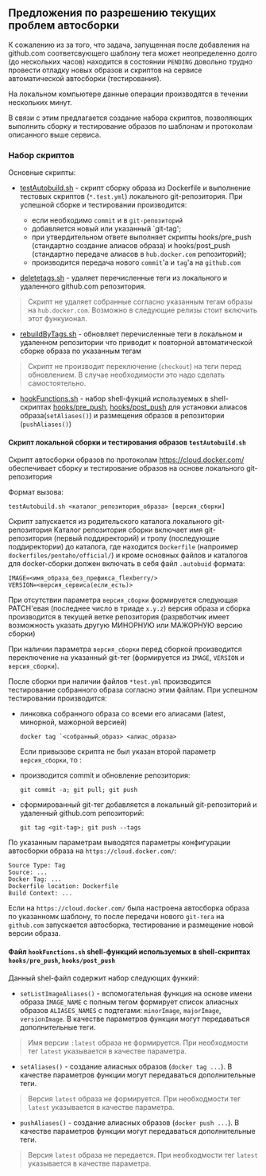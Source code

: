 ## Предложения по разрешению текущих проблем автосборки

К сожалению из за того, что задача, запущенная после добавления на github.com соответсвующего шаблону тега 
может неопределенно долго (до нескольких часов) находится в состоянии `PENDING` довольно трудно провести отладку новых образов и скриптов на сервисе автоматической автосборки (тестирования).

На локальном компьютере данные операции производятся в течении нескольких минут.

В связи с этим предлагается создание набора скриптов, позволяющих выполнить сборку и тестирование образов по шаблонам и протоколам 
описанного выше сервиса.

### Набор скриптов

Основные скрипты:

- [testAutobuild.sh](testAutobuild.sh) - скрипт сборку образа из Dockerfile и выполнение тестовых скриптов (`*.test.yml`) локального git-репозитория.
  При успешной сборке и тестировании производится:
  * если необходимо `commit` и  в `git-репозиторий` 
  * добавляется новый или указанный `git-tag';
  * при утвердительном ответе выполняет скрипты hooks/pre_push (стандартно создание алиасов образа) и hooks/post_push (стандартно передаче алиасов в `hub.docker.com` репозиторий);
  * производится передача нового `commit`'а и `tag`'а на `github.com` 

- [deletetags.sh](deletetags.sh) - удаляет перечисленные теги из локального и удаленного github.com репозитория.
>Скрипт не удаляет собранные согласно указанным тегам образы на `hub.docker.com`. Возможно  в следующие релизы стоит включить этот функуионал.

- [rebuildByTags.sh](rebuildByTags.sh) - обновляет перечисленные теги в локальном и удаленном репозитории что приводит к повторной автоматической сборке образа по указанным тегам 
>Скрипт не производит переключение (`checkout`) на теги перед обновлением. В случае необходимости это надо сделать самостоятельно. 

- [hookFunctions.sh](hookFunctions.sh) - набор shell-фукций используемых в shell-скриптах [hooks/pre_push](alt.p8-nginx/hooks/pre_push), [hooks/post_push](/alt.p8-nginx/hooks/post_push) для установки алиасов образа(`setAliases()`) и размещения образов в репозитории (`pushAliases()`)

#### Скрипт локальной сборки и тестирования образов `testAutobuild.sh`

Скрипт автосборки образов по протоколам https://cloud.docker.com/
обеспечивает сборку и тестирование образов на основе локального  git-репозитория

Формат вызова:
```
testAutobuild.sh <каталог_репозитория_образа> [версия_сборки]
```

Скрипт запускается из родительского каталога локального git-репозитория
Каталог репозитория сборки включает имя git-репозитория (первый поддиректорий) и тропу (последующие поддиректории) до каталога, где находится `Dockerfile` (напроимер `dockerfiles/pentaho/official/`)
и кроме основных файлов и каталогов для docker-сборки должен включать в себя файл `.autobuid` формата:
```
IMAGE=<имя_образа_без_префикса_flexberry/>
VERSION=<версия_сервиса(если_есть)>
```
 
При отсутствии параметра `версия_сборки` формируется следующая PATCH'евая (последнее число в триаде `x.y.z`) версия образа
и сборка производится в текущей ветке репозитория (разрвботчик имеет возможность указать другую МИНОРНУЮ или МАЖОРНУЮ версию сборки)

При наличии параметра `версия_сборки` перед сборкой производится переключение на указанный git-тег
(формируется из `IMAGE`, `VERSION` и  `версия_сборки`).

После сборки при наличии файлов `*test.yml` производится тестирование собранного образа согласно этим файлам.
При успешном тестировании производится:

- линковка собранного образа со всеми его алиасами (latest, минорной, мажорной версией)
  ```
  docker tag `<собранный_образ> <алиас_образа>
  ```
  
  Если привызове скрипта не был указан второй параметр `версия_сборки`, то :
  
- производится commit и обновление репозитория:
  ```
  git commit -a; git pull; git push
  ```
- сформированный git-тег добавляется в локальный git-репозиторий и удаленный github.com репозиторий:
  ```
  git tag <git-tag>; git push --tags
  ```
 По указанным параметрам выводятся параметры конфигурации автосборки образа на `https://cloud.docker.com/`:
```
Source Type: Tag 
Source: ...
Docker Tag: ...
Dockerfile location: Dockerfile
Build Context: ...
```
  
Если на `https://cloud.docker.com/` была настроена автосборка образа по указанномк шаблону,
то после передачи нового `git-тега` на `github.com` запускается автосборка, тестирование и размещение новой версии образа. 

#### Файл `hookFunctions.sh`  shell-функций используемых в shell-скриптах `hooks/pre_push`, `hooks/post_push`

Данный shel-файл содержит набор следующих функий:

- `setListImageAliases()` - вспомогательная функция на основе имени образа `IMAGE_NAME` с полным тегом формирует список алиасных образов `ALIASES_NAMES` с подтегами: `minorImage`, `majorImage`, `versionImage`.  В качестве параметров функции могут передаваться дополнительные теги. 
>Имя версии `:latest` образа не формируется. При необходмости тег `latest` указывается в качестве параметра. 

- `setAliases()` - создание алиасных образов (`docker tag ...`).  В качестве параметров функции могут передаваться дополнительные теги.
>Версия `latest` образа не формируется. При необходмости тег `latest` указывается в качестве параметра. 

- `pushAliases()` - создание алиасных образов (`docker push ...`).  В качестве параметров функции могут передаваться дополнительные теги.
>Версия `latest` образа не передается. При необходмости тег `latest` указывается в качестве параметра. 
